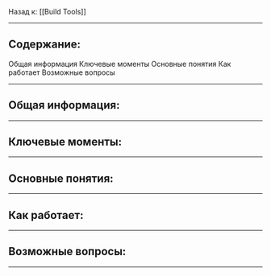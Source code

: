 Назад к: [[Build Tools]]

---
## Содержание:

Общая информация
Ключевые моменты
Основные понятия
Как работает
Возможные вопросы

---
## Общая информация:


---
## Ключевые моменты:


---
## Основные понятия:


---
## Как работает:


---
## Возможные вопросы:


---
